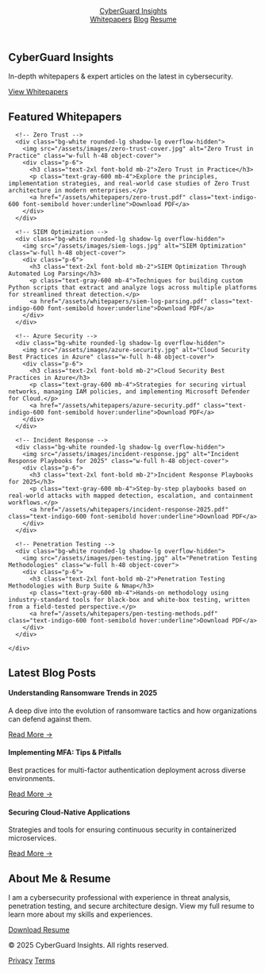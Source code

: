 <html lang="en">
<head>
  <meta charset="UTF-8">
  <meta name="viewport" content="width=device-width, initial-scale=1.0">
  <title>CyberGuard Insights</title>
  <link href="https://cdn.jsdelivr.net/npm/tailwindcss@2.2.19/dist/tailwind.min.css" rel="stylesheet">
  <meta name="description" content="CyberGuard Insights: Professional cybersecurity whitepapers and blog for industry professionals.">
  <link rel="icon" href="/favicon.ico">
</head>
<body class="bg-gray-50 text-gray-800 font-sans">
  <!-- Navigation -->
  <header class="bg-white shadow">
    <div class="container mx-auto px-6 py-4 flex justify-between items-center">
      <a href="#" class="text-xl font-bold text-gray-900">CyberGuard Insights</a>
      <nav class="space-x-4">
        <a href="#whitepapers" class="hover:text-indigo-600">Whitepapers</a>
        <a href="#blog" class="hover:text-indigo-600">Blog</a>
        <a href="https://blog.example.com/Cole_Mains_Resume_2025.pdf" class="hover:text-indigo-600" target="_blank" rel="noopener">Resume</a>
      </nav>
    </div>
  </header>

  <!-- Hero Section -->
  <section class="bg-gradient-to-r from-indigo-600 to-blue-500 text-white py-20">
    <div class="container mx-auto px-6 text-center">
      <h1 class="text-4xl font-extrabold mb-4">CyberGuard Insights</h1>
      <p class="mb-6 text-lg">In-depth whitepapers & expert articles on the latest in cybersecurity.</p>
      <a href="#whitepapers" class="bg-white text-indigo-600 px-6 py-3 rounded-lg font-semibold hover:bg-gray-100">View Whitepapers</a>
    </div>
  </section>

  <!-- Featured Whitepapers -->
  <section id="whitepapers" class="container mx-auto px-6 py-16">
    <h2 class="text-3xl font-semibold mb-6">Featured Whitepapers</h2>
    <div class="grid grid-cols-1 md:grid-cols-2 lg:grid-cols-3 gap-8">

      <!-- Zero Trust -->
      <div class="bg-white rounded-lg shadow-lg overflow-hidden">
        <img src="/assets/images/zero-trust-cover.jpg" alt="Zero Trust in Practice" class="w-full h-48 object-cover">
        <div class="p-6">
          <h3 class="text-2xl font-bold mb-2">Zero Trust in Practice</h3>
          <p class="text-gray-600 mb-4">Explore the principles, implementation strategies, and real-world case studies of Zero Trust architecture in modern enterprises.</p>
          <a href="/assets/whitepapers/zero-trust.pdf" class="text-indigo-600 font-semibold hover:underline">Download PDF</a>
        </div>
      </div>

      <!-- SIEM Optimization -->
      <div class="bg-white rounded-lg shadow-lg overflow-hidden">
        <img src="/assets/images/siem-logs.jpg" alt="SIEM Optimization" class="w-full h-48 object-cover">
        <div class="p-6">
          <h3 class="text-2xl font-bold mb-2">SIEM Optimization Through Automated Log Parsing</h3>
          <p class="text-gray-600 mb-4">Techniques for building custom Python scripts that extract and analyze logs across multiple platforms for streamlined threat detection.</p>
          <a href="/assets/whitepapers/siem-log-parsing.pdf" class="text-indigo-600 font-semibold hover:underline">Download PDF</a>
        </div>
      </div>

      <!-- Azure Security -->
      <div class="bg-white rounded-lg shadow-lg overflow-hidden">
        <img src="/assets/images/azure-security.jpg" alt="Cloud Security Best Practices in Azure" class="w-full h-48 object-cover">
        <div class="p-6">
          <h3 class="text-2xl font-bold mb-2">Cloud Security Best Practices in Azure</h3>
          <p class="text-gray-600 mb-4">Strategies for securing virtual networks, managing IAM policies, and implementing Microsoft Defender for Cloud.</p>
          <a href="/assets/whitepapers/azure-security.pdf" class="text-indigo-600 font-semibold hover:underline">Download PDF</a>
        </div>
      </div>

      <!-- Incident Response -->
      <div class="bg-white rounded-lg shadow-lg overflow-hidden">
        <img src="/assets/images/incident-response.jpg" alt="Incident Response Playbooks for 2025" class="w-full h-48 object-cover">
        <div class="p-6">
          <h3 class="text-2xl font-bold mb-2">Incident Response Playbooks for 2025</h3>
          <p class="text-gray-600 mb-4">Step-by-step playbooks based on real-world attacks with mapped detection, escalation, and containment workflows.</p>
          <a href="/assets/whitepapers/incident-response-2025.pdf" class="text-indigo-600 font-semibold hover:underline">Download PDF</a>
        </div>
      </div>

      <!-- Penetration Testing -->
      <div class="bg-white rounded-lg shadow-lg overflow-hidden">
        <img src="/assets/images/pen-testing.jpg" alt="Penetration Testing Methodologies" class="w-full h-48 object-cover">
        <div class="p-6">
          <h3 class="text-2xl font-bold mb-2">Penetration Testing Methodologies with Burp Suite & Nmap</h3>
          <p class="text-gray-600 mb-4">Hands-on methodology using industry-standard tools for black-box and white-box testing, written from a field-tested perspective.</p>
          <a href="/assets/whitepapers/pen-testing-methods.pdf" class="text-indigo-600 font-semibold hover:underline">Download PDF</a>
        </div>
      </div>

    </div>
  </section>

  <!-- Blog Section -->
  <section id="blog" class="bg-gray-100 py-16">
    <div class="container mx-auto px-6">
      <h2 class="text-3xl font-semibold mb-6">Latest Blog Posts</h2>
      <div class="grid grid-cols-1 md:grid-cols-2 lg:grid-cols-3 gap-6">
        <!-- Post 1 -->
        <article class="bg-white rounded-lg shadow p-6">
          <h4 class="text-xl font-bold mb-2">Understanding Ransomware Trends in 2025</h4>
          <p class="mb-4 text-gray-600">A deep dive into the evolution of ransomware tactics and how organizations can defend against them.</p>
          <a href="#" class="text-indigo-600 font-semibold hover:underline">Read More →</a>
        </article>
        <!-- Post 2 -->
        <article class="bg-white rounded-lg shadow p-6">
          <h4 class="text-xl font-bold mb-2">Implementing MFA: Tips & Pitfalls</h4>
          <p class="mb-4 text-gray-600">Best practices for multi-factor authentication deployment across diverse environments.</p>
          <a href="#" class="text-indigo-600 font-semibold hover:underline">Read More →</a>
        </article>
        <!-- Post 3 -->
        <article class="bg-white rounded-lg shadow p-6">
          <h4 class="text-xl font-bold mb-2">Securing Cloud-Native Applications</h4>
          <p class="mb-4 text-gray-600">Strategies and tools for ensuring continuous security in containerized microservices.</p>
          <a href="#" class="text-indigo-600 font-semibold hover:underline">Read More →</a>
        </article>
      </div>
    </div>
  </section>

  <!-- Resume Section -->
  <section id="resume" class="container mx-auto px-6 py-16">
    <h2 class="text-3xl font-semibold mb-6">About Me & Resume</h2>
    <p class="mb-4">I am a cybersecurity professional with experience in threat analysis, penetration testing, and secure architecture design. View my full resume to learn more about my skills and experiences.</p>
    <a href="https://blog.example.com/Cole_Mains_Resume_2025.pdf" class="bg-indigo-600 text-white px-6 py-3 rounded-lg font-semibold hover:bg-indigo-700">Download Resume</a>
  </section>

  <!-- Footer -->
  <footer class="bg-white border-t py-6">
    <div class="container mx-auto px-6 text-center">
      <p class="text-gray-600">© 2025 CyberGuard Insights. All rights reserved.</p>
      <div class="mt-4">
        <a href="#" class="mx-2 hover:text-indigo-600">Privacy</a>
        <a href="#" class="mx-2 hover:text-indigo-600">Terms</a>
      </div>
    </div>
  </footer>
</body>
</html>
